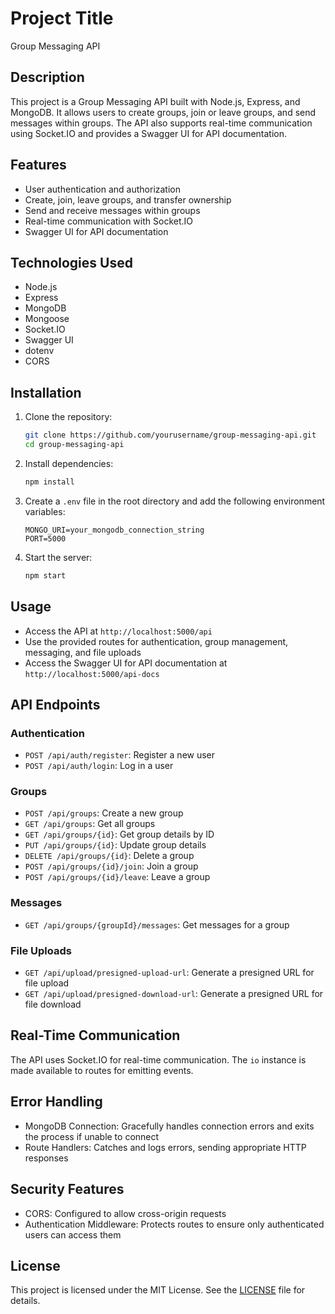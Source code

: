 # Project Title

Group Messaging API

## Description

This project is a Group Messaging API built with Node.js, Express, and MongoDB. It allows users to create groups, join or leave groups, and send messages within groups. The API also supports real-time communication using Socket.IO and provides a Swagger UI for API documentation.

## Features

- User authentication and authorization
- Create, join, leave groups, and transfer ownership
- Send and receive messages within groups
- Real-time communication with Socket.IO
- Swagger UI for API documentation

## Technologies Used

- Node.js
- Express
- MongoDB
- Mongoose
- Socket.IO
- Swagger UI
- dotenv
- CORS

## Installation

1. Clone the repository:
   ```bash
   git clone https://github.com/yourusername/group-messaging-api.git
   cd group-messaging-api
   ```

2. Install dependencies:
   ```bash
   npm install
   ```

3. Create a `.env` file in the root directory and add the following environment variables:
   ```
   MONGO_URI=your_mongodb_connection_string
   PORT=5000
   ```

4. Start the server:
   ```bash
   npm start
   ```

## Usage

- Access the API at `http://localhost:5000/api`
- Use the provided routes for authentication, group management, messaging, and file uploads
- Access the Swagger UI for API documentation at `http://localhost:5000/api-docs`

## API Endpoints

### Authentication

- `POST /api/auth/register`: Register a new user
- `POST /api/auth/login`: Log in a user

### Groups

- `POST /api/groups`: Create a new group
- `GET /api/groups`: Get all groups
- `GET /api/groups/{id}`: Get group details by ID
- `PUT /api/groups/{id}`: Update group details
- `DELETE /api/groups/{id}`: Delete a group
- `POST /api/groups/{id}/join`: Join a group
- `POST /api/groups/{id}/leave`: Leave a group

### Messages

- `GET /api/groups/{groupId}/messages`: Get messages for a group

### File Uploads

- `GET /api/upload/presigned-upload-url`: Generate a presigned URL for file upload
- `GET /api/upload/presigned-download-url`: Generate a presigned URL for file download

## Real-Time Communication

The API uses Socket.IO for real-time communication. The `io` instance is made available to routes for emitting events.

## Error Handling

- MongoDB Connection: Gracefully handles connection errors and exits the process if unable to connect
- Route Handlers: Catches and logs errors, sending appropriate HTTP responses

## Security Features

- CORS: Configured to allow cross-origin requests
- Authentication Middleware: Protects routes to ensure only authenticated users can access them

## License

This project is licensed under the MIT License. See the [LICENSE](LICENSE) file for details.
